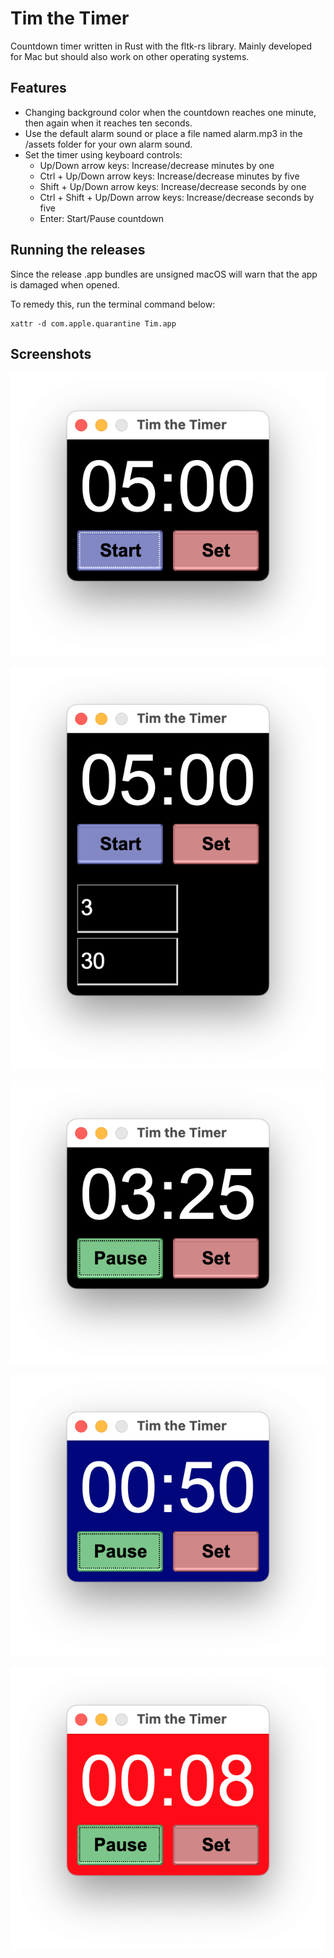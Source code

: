 # Tim the Timer

Countdown timer written in Rust with the fltk-rs library.
Mainly developed for Mac but should also work on other operating systems.

## Features

- Changing background color when the countdown reaches one minute, then again when it reaches ten seconds.
- Use the default alarm sound or place a file named alarm.mp3 in the /assets folder for your own alarm sound.
- Set the timer using keyboard controls:
    - Up/Down arrow keys: Increase/decrease minutes by one
    - Ctrl + Up/Down arrow keys: Increase/decrease minutes by five
    - Shift + Up/Down arrow keys: Increase/decrease seconds by one
    - Ctrl + Shift + Up/Down arrow keys: Increase/decrease seconds by five
    - Enter: Start/Pause countdown

## Running the releases

Since the release .app bundles are unsigned macOS will warn that the app is damaged when opened.

To remedy this, run the terminal command below:

```
xattr -d com.apple.quarantine Tim.app
```

## Screenshots

![Screenshot](assets/screenshots/1.png "Screenshot")

![Screenshot](assets/screenshots/2.png "Screenshot")

![Screenshot](assets/screenshots/3.png "Screenshot")

![Screenshot](assets/screenshots/4.png "Screenshot")

![Screenshot](assets/screenshots/5.png "Screenshot")
